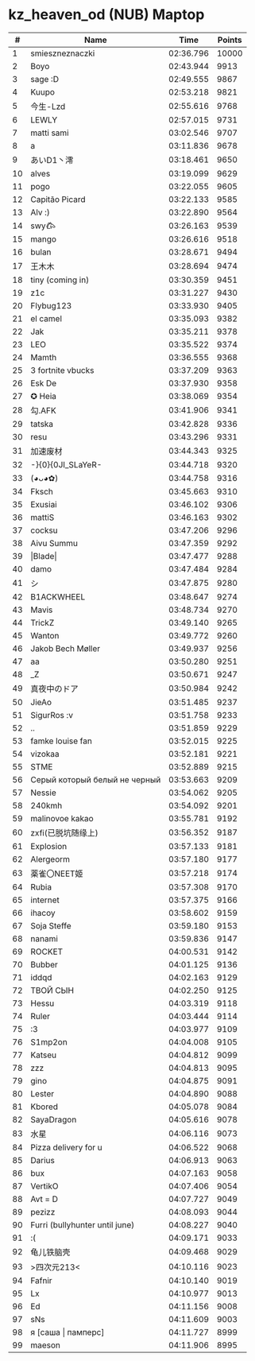 # kz_heaven_od (NUB) Maptop

|  # | Name | Time | Points |
|-------------- | -------------- | -------------- | -------------- | 
| 1 | smieszneznaczki | 02:36.796 | 10000 | 
| 2 | Boyo | 02:43.944 | 9913 | 
| 3 | sage :D | 02:49.555 | 9867 | 
| 4 | Kuupo | 02:53.218 | 9821 | 
| 5 | 今生-Lzd | 02:55.616 | 9768 | 
| 6 | LEWLY | 02:57.015 | 9731 | 
| 7 | matti sami | 03:02.546 | 9707 | 
| 8 | a | 03:11.836 | 9678 | 
| 9 | あいD1丶澪 | 03:18.461 | 9650 | 
| 10 | alves | 03:19.099 | 9629 | 
| 11 | pogo | 03:22.055 | 9605 | 
| 12 | Capitão Picard | 03:22.133 | 9585 | 
| 13 | Alv :) | 03:22.890 | 9564 | 
| 14 | swy𐂃 | 03:26.163 | 9539 | 
| 15 | mango | 03:26.616 | 9518 | 
| 16 | bulan | 03:28.671 | 9494 | 
| 17 | 王木木 | 03:28.694 | 9474 | 
| 18 | tiny (coming in) | 03:30.359 | 9451 | 
| 19 | z1c | 03:31.227 | 9430 | 
| 20 | Flybug123 | 03:33.930 | 9405 | 
| 21 | el camel | 03:35.093 | 9382 | 
| 22 | Jak | 03:35.211 | 9378 | 
| 23 | LEO | 03:35.522 | 9374 | 
| 24 | Mamth | 03:36.555 | 9368 | 
| 25 | 3 fortnite vbucks | 03:37.209 | 9363 | 
| 26 | Esk De | 03:37.930 | 9358 | 
| 27 | ✪ Heia | 03:38.069 | 9354 | 
| 28 | 勾.AFK | 03:41.906 | 9341 | 
| 29 | tatska | 03:42.828 | 9336 | 
| 30 | resu | 03:43.296 | 9331 | 
| 31 | 加速废材 | 03:44.343 | 9325 | 
| 32 | -}{0}{0JI_SLaYeR- | 03:44.718 | 9320 | 
| 33 | (◕ᴗ◕✿) | 03:44.758 | 9316 | 
| 34 | Fksch | 03:45.663 | 9310 | 
| 35 | Exusiai | 03:46.102 | 9306 | 
| 36 | mattiS | 03:46.163 | 9302 | 
| 37 | cocksu | 03:47.206 | 9296 | 
| 38 | Aivu Summu | 03:47.359 | 9292 | 
| 39 | \|Blade\| | 03:47.477 | 9288 | 
| 40 | damo | 03:47.484 | 9284 | 
| 41 | シ | 03:47.875 | 9280 | 
| 42 | B1ACKWHEEL | 03:48.647 | 9274 | 
| 43 | Mavis | 03:48.734 | 9270 | 
| 44 | TrickZ | 03:49.140 | 9265 | 
| 45 | Wanton | 03:49.772 | 9260 | 
| 46 | Jakob Bech Møller | 03:49.937 | 9256 | 
| 47 | aa | 03:50.280 | 9251 | 
| 48 | _Z | 03:50.671 | 9247 | 
| 49 | 真夜中のドア | 03:50.984 | 9242 | 
| 50 | JieAo | 03:51.485 | 9237 | 
| 51 | SigurRos :v | 03:51.758 | 9233 | 
| 52 | .. | 03:51.859 | 9229 | 
| 53 | famke louise fan | 03:52.015 | 9225 | 
| 54 | vizokaa | 03:52.181 | 9221 | 
| 55 | STME | 03:52.889 | 9215 | 
| 56 | Серый который белый не черный | 03:53.663 | 9209 | 
| 57 | Nessie | 03:54.062 | 9205 | 
| 58 | 240kmh | 03:54.092 | 9201 | 
| 59 | malinovoe kakao | 03:55.781 | 9192 | 
| 60 | zxfi(已脱坑随缘上) | 03:56.352 | 9187 | 
| 61 | Explosion | 03:57.133 | 9181 | 
| 62 | Alergeorm | 03:57.180 | 9177 | 
| 63 | 薬雀〇NEET姬 | 03:57.218 | 9174 | 
| 64 | Rubia | 03:57.308 | 9170 | 
| 65 | internet | 03:57.375 | 9166 | 
| 66 | ihacoy | 03:58.602 | 9159 | 
| 67 | Soja Steffe | 03:59.180 | 9153 | 
| 68 | nanami | 03:59.836 | 9147 | 
| 69 | ROCKET | 04:00.531 | 9142 | 
| 70 | Bubber | 04:01.125 | 9136 | 
| 71 | iddqd | 04:02.163 | 9129 | 
| 72 | ТВОЙ СЫН | 04:02.250 | 9125 | 
| 73 | Hessu | 04:03.319 | 9118 | 
| 74 | Ruler | 04:03.444 | 9114 | 
| 75 | :3 | 04:03.977 | 9109 | 
| 76 | S1mp2on | 04:04.008 | 9105 | 
| 77 | Katseu | 04:04.812 | 9099 | 
| 78 | zzz | 04:04.813 | 9095 | 
| 79 | gino | 04:04.875 | 9091 | 
| 80 | Lester | 04:04.890 | 9088 | 
| 81 | Kbored | 04:05.078 | 9084 | 
| 82 | SayaDragon | 04:05.616 | 9078 | 
| 83 | 水星 | 04:06.116 | 9073 | 
| 84 | Pizza delivery for u | 04:06.522 | 9068 | 
| 85 | Darius | 04:06.913 | 9063 | 
| 86 | bux | 04:07.163 | 9058 | 
| 87 | VertikO | 04:07.406 | 9054 | 
| 88 | Avt = D | 04:07.727 | 9049 | 
| 89 | pezizz | 04:08.093 | 9044 | 
| 90 | Furri (bullyhunter until june) | 04:08.227 | 9040 | 
| 91 | :( | 04:09.171 | 9033 | 
| 92 | 龟儿铁脑壳 | 04:09.468 | 9029 | 
| 93 | >四次元213< | 04:10.116 | 9023 | 
| 94 | Fafnir | 04:10.140 | 9019 | 
| 95 | Lx | 04:10.977 | 9013 | 
| 96 | Ed | 04:11.156 | 9008 | 
| 97 | sNs | 04:11.609 | 9003 | 
| 98 | я [саша \| памперс] | 04:11.727 | 8999 | 
| 99 | maeson | 04:11.906 | 8995 | 

